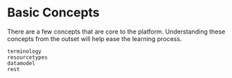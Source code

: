 # Basic Concepts

There are a few concepts that are core to the platform. Understanding these concepts from the outset will help ease the learning process.

```{toctree}
terminology
resourcetypes
datamodel
rest
```
